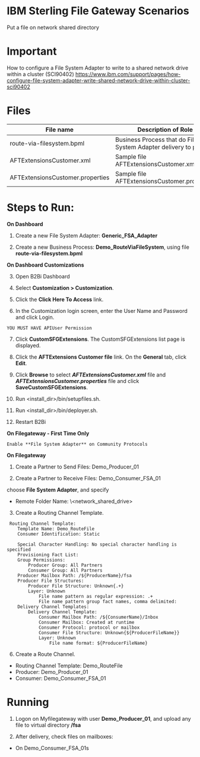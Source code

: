 # IBM Sterling File Gateway Scenarios

Put a file on network shared directory


# Important 

How to configure a File System Adapter to write to a shared network drive within a cluster (SCI90402)
https://www.ibm.com/support/pages/how-configure-file-system-adapter-write-shared-network-drive-within-cluster-sci90402


# Files

| File name                       |            Description of Role                                          |
|---------------------------------|-------------------------------------------------------------------------|
| route-via-filesystem.bpml       | Business Process that do File System Adapter delivery to partner |
| AFTExtensionsCustomer.xml       | Sample file AFTExtensionsCustomer.xml |
| AFTExtensionsCustomer.properties| Sample file AFTExtensionsCustomer.properties |


# Steps to Run:

**On Dashboard**

1) Create a new File System Adapter: **Generic_FSA_Adapter**


2) Create a new Business Process: **Demo_RouteViaFileSystem**, using file **route-via-filesystem.bpml** 

**On Dashboard Customizations**

3) Open B2Bi Dashboard

4) Select **Customization > Customization**. 

5) Click the **Click Here To Access** link. 

6) In the Customization login screen, enter the User Name and Password and click Login.

```
YOU MUST HAVE APIUser Permission
```

7) Click **CustomSFGExtensions**. The CustomSFGExtensions list page is displayed.
   
8) Click the **AFTExtensions Customer file** link. On the **General** tab, click **Edit**.

9) Click **Browse** to select ***AFTExtensionsCustomer.xml*** file and ***AFTExtensionsCustomer.properties*** file and click **SaveCustomSFGExtensions**.

10) Run <install_dir>/bin/setupfiles.sh.
    

11) Run <install_dir>/bin/deployer.sh.

12) Restart B2Bi


**On Filegateway - First Time Only**

```
Enable **File System Adapter** on Community Protocols
```

**On Filegateway**

1) Create a Partner to Send Files: Demo_Producer_01

2) Create a Partner to Receive Files: Demo_Consumer_FSA_01

choose **File System Adapter**, and specify

* Remote Folder Name: \\<HOSTNAME>\<network_shared_drive>

3) Create a Routing Channel Template.

```
 Routing Channel Template:
    Template Name: Demo_RouteFile
    Consumer Identification: Static

    Special Character Handling: No special character handling is specified
    Provisioning Fact List:
    Group Permissions:
        Producer Group: All Partners
        Consumer Group: All Partners
    Producer Mailbox Path: /${ProducerName}/fsa
    Producer File Structures:
        Producer File Structure: Unknown{.+}
        Layer: Unknown
            File name pattern as regular expression: .+
            File name pattern group fact names, comma delimited:
    Delivery Channel Templates:
        Delivery Channel Template:
            Consumer Mailbox Path: /${ConsumerName}/Inbox
            Consumer Mailbox: Created at runtime
            Consumer Protocol: protocol or mailbox
            Consumer File Structure: Unknown{${ProducerFileName}}
            Layer: Unknown
                File name format: ${ProducerFileName}
```

6) Create a Route Channel.

* Routing Channel Template: Demo_RouteFile
* Producer: Demo_Producer_01
* Consumer: Demo_Consumer_FSA_01

# Running

1) Logon on Myfilegateway with user **Demo_Producer_01**, and upload any file to virtual directory **/fsa**

2) After delivery, check files on mailboxes:

* On Demo_Consumer_FSA_01s



